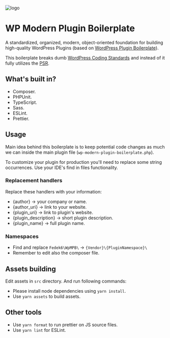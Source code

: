 ![logo](https://realhe.ro/img/logo.svg "Realhe.ro")

# WP Modern Plugin Boilerplate 

A standardized, organized, modern, object-oriented foundation for building high-quality WordPress Plugins (based on [WordPress Plugin Boilerplate](https://github.com/DevinVinson/WordPress-Plugin-Boilerplate)).

This boilerplate breaks dumb [WordPress Coding Standards](https://make.wordpress.org/core/handbook/best-practices/coding-standards/) and instead of it fully utilizes the [PSR](https://www.php-fig.org/psr/).

## What's built in?

* Composer.
* PHPUnit.
* TypeScript.
* Sass.
* ESLint.
* Prettier.

## Usage

Main idea behind this boilerplate is to keep potential code changes as much we can inside the main plugin file (`wp-modern-plugin-boilerplate.php`).

To customize your plugin for production you'll need to replace some string occurrences. Use your IDE's find in files functionality.

### Replacement handlers

Replace these handlers with your information:

* {author} → your company or name.
* {author_uri} → link to your website.
* {plugin_uri} → link to plugin's website.
* {plugin_description} → short plugin description.
* {plugin_name} → full plugin name.

### Namespaces

* Find and replace `Fedek6\WpMPB\` → `{Vendor}\{PluginNamespace}\`
* Remember to edit also the composer file.

## Assets building

Edit assets in `src` directory. And run following commands:

* Please install node dependencies using `yarn install`.
* Use `yarn assets` to build assets.

## Other tools

* Use `yarn format` to run prettier on JS source files.
* Use `yarn lint` for ESLint.

